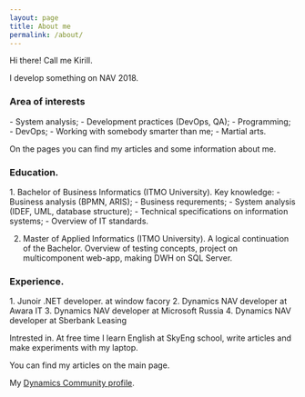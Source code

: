 ```yaml
---
layout: page
title: About me
permalink: /about/
---
```



Hi there!
Call me Kirill.

I develop something on NAV 2018.

<h3>Area of interests</h3>
- System analysis;
- Development practices (DevOps, QA);
- Programming;
- DevOps;
- Working with somebody smarter than me;
- Martial arts.

On the pages you can find my articles and some information about me.

<h3>Education.</h3>
1. Bachelor of Business Informatics (ITMO University).
Key knowledge:
- Business analysis (BPMN, ARIS);
- Business requrements;
- System analysis (IDEF, UML, database structure);
- Technical specifications on information systems;
- Overview of IT standards.

2. Master of Applied Informatics (ITMO University).
A logical continuation of the Bachelor. Overview of testing concepts, project on multicomponent web-app, making DWH on SQL Server.

<h3>Experience.</h3>
1. Junoir .NET developer. at window facory
2. Dynamics NAV developer at Awara IT
3. Dynamics NAV developer at Microsoft Russia
4. Dynamics NAV developer at Sberbank Leasing

Intrested in.
At free time I learn English at SkyEng school, write articles and make experiments with my laptop.


You can find my articles on the main page.

My [Dynamics Community profile][dynamics-community].

[dynamics-community]: https://community.dynamics.com/members/kirill-cheremisin/blogs